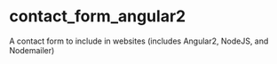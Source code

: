 # contact_form_angular2
A contact form to include in websites (includes Angular2, NodeJS, and Nodemailer) 


